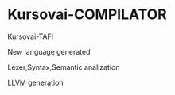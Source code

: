 # Kursovai-COMPILATOR
 Kursovai-TAFI

New language generated 

Lexer,Syntax,Semantic analization

LLVM generation